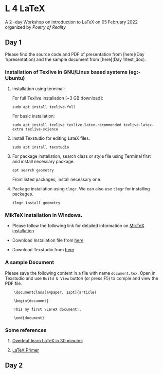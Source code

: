 # L 4 LaTeX

A 2 -day Workshop on Introduction to LaTeX on 05 February 2022 organized by *Poetry of Reality*

## Day 1

Please find the source code and PDF of presentation from [here](Day 1/presentation) and the sample document from [here](Day 1/test_doc).

### Installation of Texlive in GNU/Linux based systems (eg:- Ubuntu)

1. Installation using terminal:

     For full Texlive installation [~3 GB download]:

    `sudo apt install texlive-full`

   For basic installation:

   `sudo apt install texlive texlive-latex-recommended texlive-latex-extra texlive-science`

2. Install Texstudio for editing LateX files.

    `sudo apt install texstudio`

3. For package installation, search class or style file using Terminal first and install necessary package.

   `apt search geometry`

    From listed packages, install necessary one.

4. Package installation using `tlmgr`. We can also use `tlmgr` for installing packages.

    `tlmgr install geometry`

### MikTeX installation in Windows.

- Please follow the following link for detailed information on [MikTeX installation](https://miktex.org/howto/install-miktex)

- Download Installation file from [here](https://miktex.org/download)

- Download Texstudio from [here](https://www.texstudio.org/)

### A sample Document

Please save the following content in a file with name `document.tex`. Open in Texstudio and use `Build & View` button  (or press F5) to comple and view the PDF file.

```
    \documentclass[a4paper, 12pt]{article}

    \begin{document}

    This my first \LaTeX document!.

    \end{document}

```

### Some references

1. [Overleaf learn LaTeX in 30 minutes](https://www.overleaf.com/learn/latex/Learn_LaTeX_in_30_minutes)

2. [LaTeX Primer](https://www.tug.org/twg/mactex/tutorials/ltxprimer-1.0.pdf)

## Day 2
